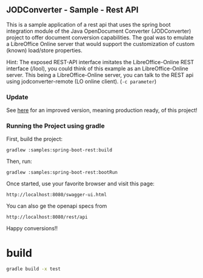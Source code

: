 ## JODConverter - Sample - Rest API

This is a sample application of a rest api that uses the spring boot integration module of the Java OpenDocument Converter (JODConverter) project to offer document conversion capabilities. The goal was to emulate a LibreOffice Online server that
would support the customization of custom (known) load/store properties.

Hint: The exposed REST-API interface imitates the LibreOffice-Online REST interface (/lool), you could think of this example as an LibreOffice-Online server.
This being a LibreOffice-Online server, you can talk to the REST api using jodconverter-remote (LO online client). (`-c parameter`)

### Update

See [here](https://github.com/EugenMayer/converter) for an improved version, meaning production ready, of this project!

### Running the Project using gradle

First, build the project:

```Shell
gradlew :samples:spring-boot-rest:build
```

Then, run:

```Shell
gradlew :samples:spring-boot-rest:bootRun
```

Once started, use your favorite browser and visit this page:

```
http://localhost:8080/swagger-ui.html
```

You can also ge the openapi specs from 

```
http://localhost:8080/rest/api
```

Happy conversions!!

# build
```bash
gradle build -x test
```
